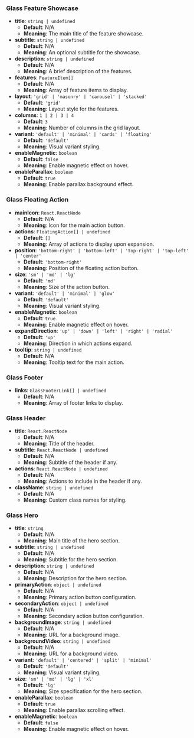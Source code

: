 ### Glass Feature Showcase
- **title**: `string | undefined`
  - **Default**: N/A
  - **Meaning**: The main title of the feature showcase.
- **subtitle**: `string | undefined`
  - **Default**: N/A
  - **Meaning**: An optional subtitle for the showcase.
- **description**: `string | undefined`
  - **Default**: N/A
  - **Meaning**: A brief description of the features.
- **features**: `FeatureItem[]`
  - **Default**: N/A
  - **Meaning**: Array of feature items to display.
- **layout**: `'grid' | 'masonry' | 'carousel' | 'stacked'`
  - **Default**: `'grid'`
  - **Meaning**: Layout style for the features.
- **columns**: `1 | 2 | 3 | 4`
  - **Default**: `3`
  - **Meaning**: Number of columns in the grid layout.
- **variant**: `'default' | 'minimal' | 'cards' | 'floating'`
  - **Default**: `'default'`
  - **Meaning**: Visual variant styling.
- **enableMagnetic**: `boolean`
  - **Default**: `false`
  - **Meaning**: Enable magnetic effect on hover.
- **enableParallax**: `boolean`
  - **Default**: `true`
  - **Meaning**: Enable parallax background effect.

### Glass Floating Action
- **mainIcon**: `React.ReactNode`
  - **Default**: N/A
  - **Meaning**: Icon for the main action button.
- **actions**: `FloatingAction[] | undefined`
  - **Default**: `[]`
  - **Meaning**: Array of actions to display upon expansion.
- **position**: `'bottom-right' | 'bottom-left' | 'top-right' | 'top-left' | 'center'`
  - **Default**: `'bottom-right'`
  - **Meaning**: Position of the floating action button.
- **size**: `'sm' | 'md' | 'lg'`
  - **Default**: `'md'`
  - **Meaning**: Size of the action button.
- **variant**: `'default' | 'minimal' | 'glow'`
  - **Default**: `'default'`
  - **Meaning**: Visual variant styling.
- **enableMagnetic**: `boolean`
  - **Default**: `true`
  - **Meaning**: Enable magnetic effect on hover.
- **expandDirection**: `'up' | 'down' | 'left' | 'right' | 'radial'`
  - **Default**: `'up'`
  - **Meaning**: Direction in which actions expand.
- **tooltip**: `string | undefined`
  - **Default**: N/A
  - **Meaning**: Tooltip text for the main action.

### Glass Footer
- **links**: `GlassFooterLink[] | undefined`
  - **Default**: N/A
  - **Meaning**: Array of footer links to display.

### Glass Header
- **title**: `React.ReactNode`
  - **Default**: N/A
  - **Meaning**: Title of the header.
- **subtitle**: `React.ReactNode | undefined`
  - **Default**: N/A
  - **Meaning**: Subtitle of the header if any.
- **actions**: `React.ReactNode | undefined`
  - **Default**: N/A
  - **Meaning**: Actions to include in the header if any.
- **className**: `string | undefined`
  - **Default**: N/A
  - **Meaning**: Custom class names for styling.

### Glass Hero
- **title**: `string`
  - **Default**: N/A
  - **Meaning**: Main title of the hero section.
- **subtitle**: `string | undefined`
  - **Default**: N/A
  - **Meaning**: Subtitle for the hero section.
- **description**: `string | undefined`
  - **Default**: N/A
  - **Meaning**: Description for the hero section.
- **primaryAction**: `object | undefined`
  - **Default**: N/A
  - **Meaning**: Primary action button configuration.
- **secondaryAction**: `object | undefined`
  - **Default**: N/A
  - **Meaning**: Secondary action button configuration.
- **backgroundImage**: `string | undefined`
  - **Default**: N/A
  - **Meaning**: URL for a background image.
- **backgroundVideo**: `string | undefined`
  - **Default**: N/A
  - **Meaning**: URL for a background video.
- **variant**: `'default' | 'centered' | 'split' | 'minimal'`
  - **Default**: `'default'`
  - **Meaning**: Visual variant styling.
- **size**: `'sm' | 'md' | 'lg' | 'xl'`
  - **Default**: `'lg'`
  - **Meaning**: Size specification for the hero section.
- **enableParallax**: `boolean`
  - **Default**: `true`
  - **Meaning**: Enable parallax scrolling effect.
- **enableMagnetic**: `boolean`
  - **Default**: `false`
  - **Meaning**: Enable magnetic effect on hover.

